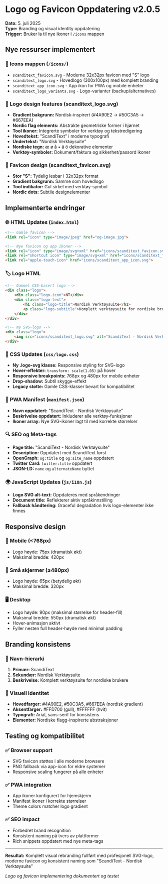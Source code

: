 # Logo og Favicon Oppdatering v2.0.5

**Dato:** 5. juli 2025  
**Type:** Branding og visual identity oppdatering  
**Trigger:** Bruker la til nye ikoner i `/icons` mappen

## Nye ressurser implementert

### 📁 Icons mappen (`/icons/`)
- `scanditext_favicon.svg` - Moderne 32x32px favicon med "S" logo
- `scanditext_logo.svg` - Hovedlogo (300x100px) med komplett branding
- `scanditext_app_icon.svg` - App ikon for PWA og mobile enheter
- `scanditext_logo_variants.svg` - Logo-varianter (backup/alternatives)

### 🎨 Logo design features (scanditext_logo.svg)
- **Gradient bakgrunn:** Nordisk-inspirert (#4A90E2 → #50C3A5 → #667EEA)
- **Nordic flag elements:** Abstrakte geometriske former i hjørnet
- **Tool ikoner:** Integrerte symboler for verktøy og tekstredigering  
- **Hovedtekst:** "ScandiText" i moderne typografi
- **Undertekst:** "Nordisk Verktøysuite"
- **Nordiske tegn:** æ ø å • ä ö dekorative elementer
- **Verktøy-symboler:** Dokument/faktura og sikkerhet/passord ikoner

### 🔷 Favicon design (scanditext_favicon.svg)
- **Stor "S":** Tydelig lesbar i 32x32px format
- **Gradient bakgrunn:** Samme som hovedlogo
- **Tool indikator:** Gul sirkel med verktøy-symbol
- **Nordic dots:** Subtile designelementer

## Implementerte endringer

### 🌐 HTML Updates (`index.html`)
```html
<!-- Gamle favicon -->
<link rel="icon" type="image/jpeg" href="og-image.jpg">

<!-- Nye favicon og app ikoner -->
<link rel="icon" type="image/svg+xml" href="icons/scanditext_favicon.svg">
<link rel="shortcut icon" type="image/svg+xml" href="icons/scanditext_favicon.svg">
<link rel="apple-touch-icon" href="icons/scanditext_app_icon.svg">
```

### 🏷️ Logo HTML
```html
<!-- Gammel CSS-basert logo -->
<div class="logo">
    <div class="logo-icon">NT</div>
    <div class="logo-text">
        <h1 class="logo-title">Nordisk Verktøysuite</h1>
        <p class="logo-subtitle">Komplett verktøysuite for nordiske brukere</p>
    </div>
</div>

<!-- Ny SVG-logo -->
<div class="logo">
    <img src="icons/scanditext_logo.svg" alt="ScandiText - Nordisk Verktøysuite" class="logo-svg" />
</div>
```

### 🎨 CSS Updates (`css/logo.css`)
- **Ny .logo-svg klasse:** Responsive styling for SVG-logo
- **Hover-effekter:** `transform: scale(1.05)` på hover
- **Responsive breakpoints:** 768px og 480px for mobile enheter
- **Drop-shadow:** Subtil skygge-effekt
- **Legacy støtte:** Gamle CSS-klasser bevart for kompatibilitet

### 📱 PWA Manifest (`manifest.json`)
- **Navn oppdatert:** "ScandiText - Nordisk Verktøysuite"
- **Beskrivelse oppdatert:** Inkluderer alle verktøy-funksjoner
- **Ikoner array:** Nye SVG-ikoner lagt til med korrekte størrelser

### 🔍 SEO og Meta-tags
- **Page title:** "ScandiText - Nordisk Verktøysuite"
- **Description:** Oppdatert med ScandiText først
- **OpenGraph:** `og:title` og `og:site_name` oppdatert
- **Twitter Card:** `twitter:title` oppdatert
- **JSON-LD:** `name` og `alternateName` byttet

### 🌍 JavaScript Updates (`js/i18n.js`)
- **Logo SVG alt-text:** Oppdateres med språkendringer
- **Document title:** Reflekterer aktiv språkinnstilling
- **Fallback håndtering:** Graceful degradation hvis logo-elementer ikke finnes

## Responsive design

### 📱 Mobile (≤768px)
- Logo høyde: 75px (dramatisk økt)
- Maksimal bredde: 420px

### 📱 Små skjermer (≤480px)
- Logo høyde: 65px (betydelig økt)
- Maksimal bredde: 320px

### 🖥️ Desktop
- Logo høyde: 90px (maksimal størrelse for header-fill)
- Maksimal bredde: 550px (dramatisk økt)
- Hover-animasjon aktivt
- Fyller nesten full header-høyde med minimal padding

## Branding konsistens

### 🎯 Navn-hierarki
1. **Primær:** ScandiText
2. **Sekundær:** Nordisk Verktøysuite  
3. **Beskrivelse:** Komplett verktøysuite for nordiske brukere

### 🎨 Visuell identitet
- **Hovedfarger:** #4A90E2, #50C3A5, #667EEA (nordisk gradient)
- **Aksentfarger:** #FFD700 (gull), #FFFFFF (hvit)
- **Typografi:** Arial, sans-serif for konsistens
- **Elementer:** Nordiske flagg-inspirerte abstraksjoner

## Testing og kompatibilitet

### ✅ Browser support
- SVG favicon støttes i alle moderne browsere
- PNG fallback via app-icon for eldre systemer
- Responsive scaling fungerer på alle enheter

### ✅ PWA integration
- App ikoner konfigurert for hjemskjerm
- Manifest ikoner i korrekte størrelser
- Theme colors matcher logo gradient

### ✅ SEO impact
- Forbedret brand recognition
- Konsistent naming på tvers av plattformer
- Rich snippets oppdatert med nye meta-tags

---
**Resultat:** Komplett visual rebranding fullført med profesjonell SVG-logo, moderne favicon og konsistent naming som "ScandiText - Nordisk Verktøysuite"

*Logo og favicon implementering dokumentert og testet*
